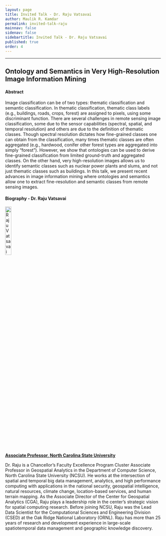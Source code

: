 ```yaml
---
layout: page
title: Invited Talk - Dr. Raju Vatsavai
author: Maulik R. Kamdar
permalink: invited-talk-raju
mainnav: false
sidenav: false
sidebartitle: Invited Talk - Dr. Raju Vatsavai
published: true
order: 4
---
```


----------------------------------------------------------------

## **Ontology and Semantics in Very High-Resolution Image Information Mining**

#### **Abstract**

Image classification can be of two types: thematic classification and semantic classification. In thematic classification, thematic class labels (e.g., buildings, roads, crops, forest) are assigned to pixels, using some discriminant function. There are several challenges in remote sensing image classification, some due to the sensor capabilities (spectral, spatial, and temporal resolution) and others are due to the definition of thematic classes. Though spectral resolution dictates how fine-grained classes one can obtain from the classification, many times thematic classes are often aggregated (e.g., hardwood, conifer other forest types are aggregated into simply “forest”). However, we show that ontologies can be used to derive fine-grained classification from limited ground-truth and aggregated classes. On the other hand, very high-resolution images allows us to identify semantic classes such as nuclear power plants and slums, and not just thematic classes such as buildings. In this talk, we present recent advances in image information mining where ontologies and semantics allow one to extract fine-resolution and semantic classes from remote sensing images.

#### **Biography - Dr. Raju Vatsavai**

[<img src="https://us2ts.org/images/rrvatsav.png" alt="Raju Vatsavai" width="20%">](https://www.csc.ncsu.edu/people/rrvatsav)

[**Associate Professor, North Carolina State University**](https://www.csc.ncsu.edu/people/rrvatsav)

Dr. Raju is a Chancellor’s Faculty Excellence Program Cluster Associate Professor in Geospatial Analytics in the Department of Computer Science, North Carolina State University (NCSU). He works at the intersection of spatial and temporal big data management, analytics, and high performance computing with applications in the national security, geospatial intelligence, natural resources, climate change, location-based services, and human terrain mapping. As the Associate Director of the Center for Geospatial Analytics (CGA), Raju plays a leadership role in the center’s strategic vision for spatial computing research. Before joining NCSU, Raju was the Lead Data Scientist for the Computational Sciences and Engineering Division (CSED) at the Oak Ridge National Laboratory (ORNL). Raju has more than 25 years of research and development experience in large-scale spatiotemporal data management and geographic knowledge discovery. 

